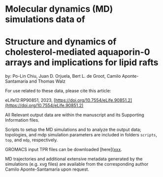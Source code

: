 # Molecular dynamics (MD) simulations data of 

# Structure and dynamics of cholesterol-mediated aquaporin-0 arrays and implications for lipid rafts

by:
Po-Lin Chiu, Juan D. Orjuela, Bert L. de Groot, Camilo Aponte-Santamaría and Thomas Walz

For use related to these data, please cite this article:

eLife12:RP90851, 2023, [https://doi.org/10.7554/eLife.90851.2](https://doi.org/10.7554/eLife.90851.2)

All Relevant output data are within the manuscript and its Supporting Information files. 

Scripts to setup the MD simulations and to analyze the output data; topologies, and mdp simulation parameters are included in folders `scripts`, `top`, and `mdp`, respectively. 

GROMACS input TPR files can be downloaded [here]([xxx](https://heibox.uni-heidelberg.de/d/89bbb9565be84e7ba4fc/).  

MD trajectories and additional extensive metadata generated by the simulations (e.g. xvg files) are available from the corresponding author Camilo Aponte-Santamaría upon request.   
